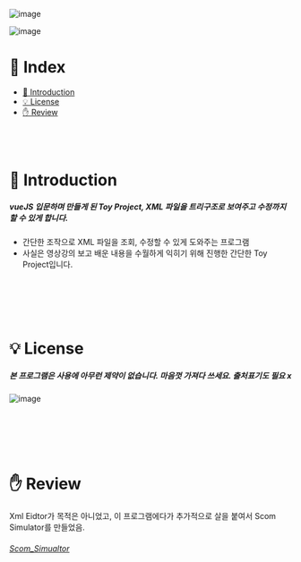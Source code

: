 ![image](https://user-images.githubusercontent.com/78777059/161461103-2e8200ca-9e96-4fb2-b187-dd67e21c955b.png)

![image](https://user-images.githubusercontent.com/78777059/161455962-4ebf712a-c428-40cb-88bc-60d9b510b403.png)

# 📌 Index
* [📖 Introduction](#-introduction)
* [💡 License](#-license)
* [✋ Review](#-review)
<br/><br/><br/><br/>

# 📖 Introduction
##### vueJS 입문하며 만들게 된 Toy Project, XML 파일을 트리구조로 보여주고 수정까지 할 수 있게 합니다.
* 간단한 조작으로 XML 파일을 조회, 수정할 수 있게 도와주는 프로그램
* 사실은 영상강의 보고 배운 내용을 수월하게 익히기 위해 진행한 간단한 Toy Project입니다.
<br/><br/><br/><br/><br/><br/>

# 💡 License
##### 본 프로그램은 사용에 아무런 제약이 없습니다. 마음껏 가져다 쓰세요. 출처표기도 필요 x
![image](https://user-images.githubusercontent.com/78777059/161460121-0ff060da-5c37-4c9b-851d-1be9c6099292.png)
<br/><br/><br/><br/><br/><br/>

# ✋ Review  
Xml Eidtor가 목적은 아니었고, 이 프로그램에다가 추가적으로 살을 붙여서 Scom Simulator를 만들었음.  
###### [Scom_Simualtor](https://github.com/di-hwang/scom-simulator)
